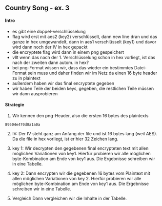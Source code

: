 ## Country Song - ex. 3

#### Intro 
* es gibt eine doppel-verschlüsselung
* flag wird erst mit aes2 (key2) verschlüsselt, dann new line dran und das ganze in hex umgewandelt, dann in aes1 verschlüsselt (key1) und davor wird dann noch der IV in hex gepackt 
* die encryptete flag wird dann in einem png gespeichert
* vllt wenn das nach der 1. Verschlüsselung schon in hex vorliegt, ist das nach der zweiten dann autom. in hex? 
* bei png-Format wissen wir, dass das wieder ein bestimmtes Datei-Format sein muss und daher finden wir im Netz da einen 16 byte header zu in plaintext 
* außerdem haben wir das final encryptete gegeben 
* wir haben Teile der beiden keys, gegeben, die restlichen Teile müssen wir dann ausprobieren 

#### Strategie 
1. Wir kennen den png-Header, also die ersten 16 bytes des plaintexts
```
89504e470d0a1a0a
```

2. IV: 
Der IV steht ganz am Anfang der file und ist 16 bytes lang (weil AES). Da die file in hex vorliegt, ist er hier 32 Zeichen lang. 


3. key 1: 
Wir decrypten den gegebenen final encrypteten text mit allen möglichen Variationen von key1. Hierfür probieren wir alle möglichen byte-Kombination am Ende von key1 aus. 
Die Ergebnisse schreiben wir in eine Tabelle. 

4. key 2: 
Dann encrypten wir die gegebenen 16 bytes vom Plaintext mit allen möglichen Variationen von key 2. Hierfür probieren wir alle möglichen byte-Kombination am Ende von key1 aus. 
Die Ergebnisse schreiben wir in eine Tabelle. 

5. Vergleich 
Dann vergleichen wir die Inhalte in der Tabelle. 


